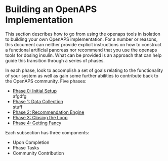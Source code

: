 # Building an OpenAPS Implementation

This section describes how to go from using the openaps tools in isolation to building your own OpenAPS implementation. For a number or reasons, this document can neither provide explicit instructions on how to construct a functional artificial pancreas nor recommend that you use the openaps tools for dosing insulin. What can be provided is an approach that can help guide this transition through a series of phases. 

In each phase, look to accomplish a set of goals relating to the functionality of your system as well as gain some further abilities to contribute back to the OpenAPS community. Five phases:


* [Phase 0: Initial Setup](Building-a-system/initial-setup.md)<br>
afgdfg
* [Phase 1: Data Collection](Building-a-system/data-collection.md)<br>
stuff
* [Phase 2: Recommendation Engine](Building-a-system/recommendation-engine.md)
* [Phase 3: Closing the Loop](Building-a-system/closing-the-loop.md)
* [Phase 4: Getting Fancy](Building-a-system/getting-fancy.md)

Each subsection has three components:
* Upon Completion
* Phase Tasks
* Community Contribution

